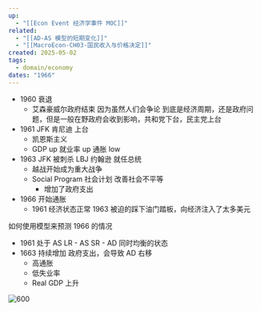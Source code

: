 ```yaml
---
up:
  - "[[Econ Event 经济学事件 MOC]]"
related:
  - "[[AD-AS 模型的短期变化]]"
  - "[[MacroEcon-CH03-国民收入与价格决定]]"
created: 2025-05-02
tags:
  - domain/economy
dates: "1966"
---
```

- 1960 衰退 
	- 艾森豪威尔政府结束 因为虽然人们会争论 到底是经济周期，还是政府问题，但是一般在野政府会收到影响，共和党下台，民主党上台
- 1961 JFK 肯尼迪 上台
	- 凯恩斯主义
	- GDP up  就业率 up  通胀 low
- 1963 JFK 被刺杀 LBJ 约翰逊 就任总统
	- 越战开始成为重大战争
	- Social Program 社会计划  改善社会不平等
		- 增加了政府支出
- 1966 开始通胀
	- 1961 经济状态正常 1963 被迫的踩下油门踏板，向经济注入了太多美元

如何使用模型来预测 1966 的情况

- 1961 处于 AS LR - AS SR - AD 同时均衡的状态
- 1663 持续增加 政府支出，会导致 AD 右移
	- 高通胀
	- 低失业率
	- Real GDP 上升



![600](https://s1.vika.cn/space/2023/04/05/90bd4c219e324934b3e2b6e0b8edb17d)
